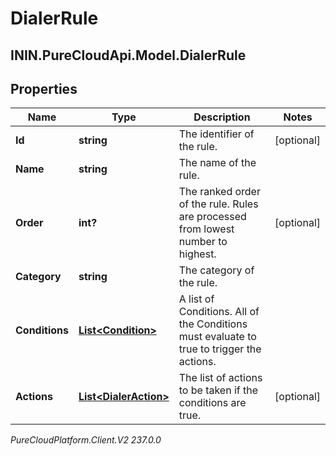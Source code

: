 # DialerRule

## ININ.PureCloudApi.Model.DialerRule

## Properties

|Name | Type | Description | Notes|
|------------ | ------------- | ------------- | -------------|
| **Id** | **string** | The identifier of the rule. | [optional] |
| **Name** | **string** | The name of the rule. | |
| **Order** | **int?** | The ranked order of the rule. Rules are processed from lowest number to highest. | [optional] |
| **Category** | **string** | The category of the rule. | |
| **Conditions** | [**List&lt;Condition&gt;**](Condition) | A list of Conditions. All of the Conditions must evaluate to true to trigger the actions. | |
| **Actions** | [**List&lt;DialerAction&gt;**](DialerAction) | The list of actions to be taken if the conditions are true. | [optional] |



_PureCloudPlatform.Client.V2 237.0.0_

